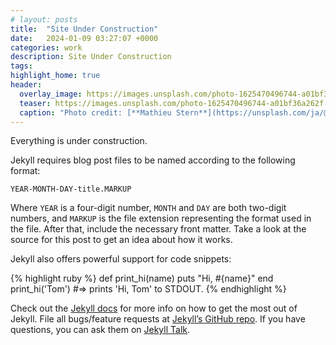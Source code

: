 ```yaml
---
# layout: posts 
title:  "Site Under Construction"
date:   2024-01-09 03:27:07 +0000
categories: work
description: Site Under Construction
tags: 
highlight_home: true
header:
  overlay_image: https://images.unsplash.com/photo-1625470496744-a01bf36a262f
  teaser: https://images.unsplash.com/photo-1625470496744-a01bf36a262f
  caption: "Photo credit: [**Mathieu Stern**](https://unsplash.com/ja/@mathieustern)"
---
```


Everything is under construction.

Jekyll requires blog post files to be named according to the following format:

`YEAR-MONTH-DAY-title.MARKUP`

Where `YEAR` is a four-digit number, `MONTH` and `DAY` are both two-digit numbers, and `MARKUP` is the file extension representing the format used in the file. After that, include the necessary front matter. Take a look at the source for this post to get an idea about how it works.

Jekyll also offers powerful support for code snippets:

{% highlight ruby %}
def print_hi(name)
  puts "Hi, #{name}"
end
print_hi('Tom')
#=> prints 'Hi, Tom' to STDOUT.
{% endhighlight %}

Check out the [Jekyll docs][jekyll-docs] for more info on how to get the most out of Jekyll. File all bugs/feature requests at [Jekyll’s GitHub repo][jekyll-gh]. If you have questions, you can ask them on [Jekyll Talk][jekyll-talk].

[jekyll-docs]: https://jekyllrb.com/docs/home
[jekyll-gh]:   https://github.com/jekyll/jekyll
[jekyll-talk]: https://talk.jekyllrb.com/
